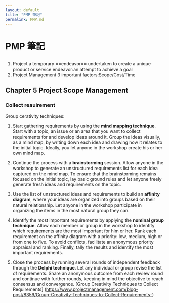 ```yaml
---
layout: default
title: "PMP 筆記"
permalink: PMP.md
---
```


# PMP 筆記

##

1. Project a temporary ==endeavor== undertaken to create a unique product or service
endeavor:an attempt to achieve a goal
2. Project Management 3 important factors:Scope/Cost/Time

## Chapter 5 Project Scope Management
### Collect reauirement
Group cerativity techniques:
1. Start gathering requirements by using the **mind mapping technique**. 
Start with a topic, an issue or an area that you want to collect requirements for and develop ideas around it. Group the ideas visually, as a mind map, by writing down each idea and drawing how it relates to the initial topic. Ideally, you let anyone in the workshop create his or her own mind map. 

2. Continue the process with a **brainstorming** session. 
Allow anyone in the workshop to generate an unstructured requirements list for each idea captured on the mind map. To ensure that the brainstorming remains focused on the initial topic, lay basic ground rules and let anyone freely generate fresh ideas and requirements on the topic. 

3. Use the list of unstructured ideas and requirements to build an **affinity diagram**, where your ideas are organized into groups based on their natural relationship. Let anyone in the workshop participate in organizing the items in the most natural group they can. 

4. Identify the most important requirements by applying the **nominal group technique**. Allow each member or group in the workshop to identify which requirements are the most important for him or her. Rank each requirement on the affinity diagram with a priority: low, medium, high or from one to five. To avoid conflicts, facilitate an anonymous priority appraisal and ranking. Finally, tally the results and identify the most important requirements. 

5. Close the process by running several rounds of independent feedback through the **Delphi technique**. Let any individual or group revise the list of requirements. Share an anonymous outcome from each review round and continue with further rounds, keeping in mind the objective to reach consensus and convergence. 
[Group Creativity Techniques to Collect Requirements]
(https://www.projectmanagement.com/blog-post/8359/Group-Creativity-Techniques-to-Collect-Requirements-)